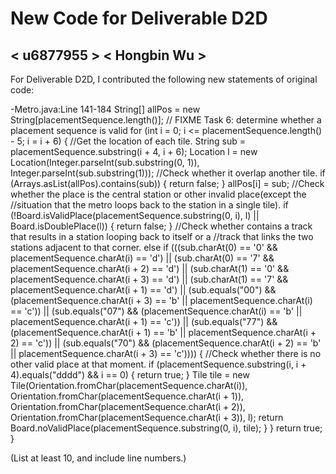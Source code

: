 # New Code for Deliverable D2D

## < u6877955 > < Hongbin Wu >

For Deliverable D2D, I contributed the following new statements of original code:

-Metro.java:Line 141-184
String[] allPos = new String[placementSequence.length()];
        // FIXME Task 6: determine whether a placement sequence is valid
        for (int i = 0; i <= placementSequence.length() - 5; i = i + 6) {
            //Get the location of each tile.
            String sub = placementSequence.substring(i + 4, i + 6);
            Location l = new Location(Integer.parseInt(sub.substring(0, 1)),
                    Integer.parseInt(sub.substring(1)));
            //Check whether it overlap another tile.
            if (Arrays.asList(allPos).contains(sub)) {
                return false;
            }
            allPos[i] = sub;
            //Check whether the place is the central station or other invalid place(except the
            //situation that the metro loops back to the station in a single tile).
            if (!Board.isValidPlace(placementSequence.substring(0, i), l) || Board.isDoublePlace(l)) {
                return false;
            }
            //Check whether contains a track that results in a station looping back to itself or a
            //track that links the two stations adjacent to that corner.
            else if (((sub.charAt(0) == '0' && placementSequence.charAt(i) == 'd') ||
                    (sub.charAt(0) == '7' && placementSequence.charAt(i + 2) == 'd') ||
                    (sub.charAt(1) == '0' && placementSequence.charAt(i + 3) == 'd') ||
                    (sub.charAt(1) == '7' && placementSequence.charAt(i + 1) == 'd') ||
                    (sub.equals("00") && (placementSequence.charAt(i + 3) == 'b'
                            || placementSequence.charAt(i) == 'c')) ||
                    (sub.equals("07") && (placementSequence.charAt(i) == 'b'
                            || placementSequence.charAt(i + 1) == 'c')) ||
                    (sub.equals("77") && (placementSequence.charAt(i + 1) == 'b'
                            || placementSequence.charAt(i + 2) == 'c')) ||
                    (sub.equals("70") && (placementSequence.charAt(i + 2) == 'b'
                            || placementSequence.charAt(i + 3) == 'c')))) {
                //Check whether there is no other valid place at that moment.
                if (placementSequence.substring(i, i + 4).equals("dddd") && i == 0) {
                    return true;
                }
                Tile tile = new Tile(Orientation.fromChar(placementSequence.charAt(i)),
                        Orientation.fromChar(placementSequence.charAt(i + 1)),
                        Orientation.fromChar(placementSequence.charAt(i + 2)),
                        Orientation.fromChar(placementSequence.charAt(i + 3)), l);
                return Board.noValidPlace(placementSequence.substring(0, i), tile);
            }
        }
        return true;
    }


(List at least 10, and include line numbers.)
